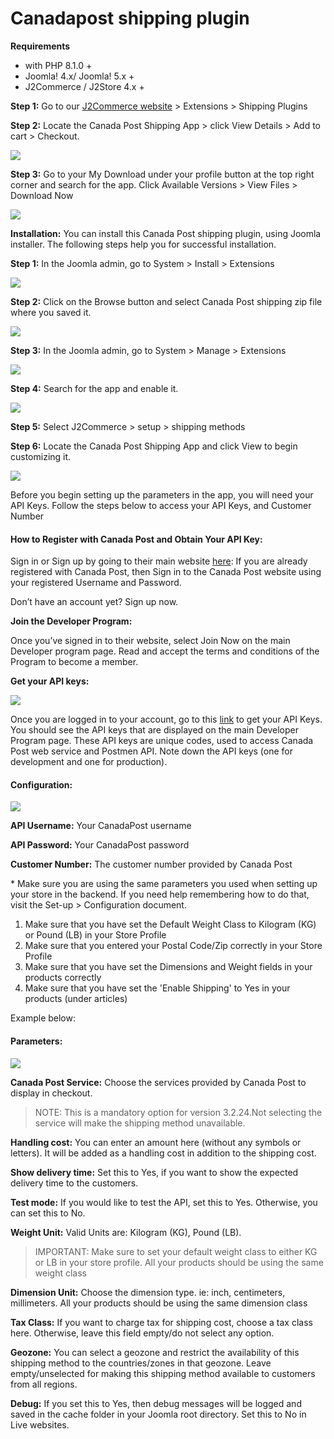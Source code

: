 # Canadapost shipping plugin

**Requirements**

- with PHP 8.1.0 +
- Joomla! 4.x/ Joomla! 5.x +
- J2Commerce / J2Store 4.x +



**Step 1:** Go to our [J2Commerce website](https://www.j2commerce.com/) > Extensions > Shipping Plugins

**Step 2:** Locate the Canada Post Shipping App > click View Details > Add to cart > Checkout.&#x20;

![](/img/purchase-2.webp)

**Step 3:** Go to your My Download under your profile button at the top right corner and search for the app. Click Available Versions > View Files > Download Now

![](/img/1download2.webp)

**Installation:** You can install this Canada Post shipping plugin, using Joomla installer. The following steps help you for successful installation.

**Step 1:** In the Joomla admin, go to System > Install > Extensions

![](/img/1canada-post-installer-1.webp)

**Step 2:** Click on the Browse button and select Canada Post shipping zip file where you saved it.

![](/img/1canada-post-download.webp)

**Step 3:** In the Joomla admin, go to System > Manage > Extensions

![](/img/1canada-post-installer-2.webp)

**Step 4:** Search for the app and enable it.

![](/img/1canada-post-enable-1.webp)

**Step 5:** Select J2Commerce > setup > shipping methods

**Step 6:** Locate the Canada Post Shipping App and click View to begin customizing it.

![](/img/1canada-post-setup.webp)

Before you begin setting up the parameters in the app, you will need your API Keys. Follow the steps below to access your API Keys, and Customer Number

#### How to Register with Canada Post and Obtain Your API Key:&#x20;

Sign in or Sign up by going to their main website [here](https://www.canadapost-postescanada.ca/cpc/en/): If you are already registered with Canada Post, then Sign in to the Canada Post website using your registered Username and Password.

Don’t have an account yet? Sign up now.

**Join the Developer Program:**&#x20;

Once you’ve signed in to their website, select Join Now on the main Developer program page. Read and accept the terms and conditions of the Program to become a member.

**Get your API keys:**&#x20;

![](/img/1api.webp)

Once you are logged in to your account, go to this [link](https://www.canadapost-postescanada.ca/information/app/drc/registered?execution=e2s1) to get your API Keys. You should see the API keys that are displayed on the main Developer Program page. These API keys are unique codes, used to access Canada Post web service and Postmen API. Note down the API keys (one for development and one for production).

#### **Configuration:**&#x20;

![](/img/1canada-post-parameters1.webp)

**API Username:** Your CanadaPost username

**API Password:** Your CanadaPost password

**Customer Number:** The customer number provided by Canada Post

\* Make sure you are using the same parameters you used when setting up your store in the backend.  If you need help remembering how to do that, visit the Set-up > Configuration document.

1. Make sure that you have set the Default Weight Class to Kilogram (KG) or Pound (LB) in your Store Profile
2. Make sure that you entered your Postal Code/Zip correctly in your Store Profile
3. Make sure that you have set the Dimensions and Weight fields in your products correctly
4. Make sure that you have set the 'Enable Shipping' to Yes in your products (under articles)

Example below:

#### Parameters:

![](/img/1canada-post-parameters2.webp)

**Canada Post Service:** Choose the services provided by Canada Post to display in checkout.

> NOTE: This is a mandatory option for version 3.2.24.Not selecting the service will make the shipping method unavailable.

**Handling cost:** You can enter an amount here (without any symbols or letters). It will be added as a handling cost in addition to the shipping cost.

**Show delivery time:** Set this to Yes, if you want to show the expected delivery time to the customers.

**Test mode:** If you would like to test the API, set this to Yes. Otherwise, you can set this to No.

**Weight Unit:** Valid Units are: Kilogram (KG), Pound (LB).

> IMPORTANT: Make sure to set your default weight class to either KG or LB in your store profile. All your products should be using the same weight class

**Dimension Unit:** Choose the dimension type. ie: inch, centimeters, millimeters. All your products should be using the same dimension class

**Tax Class:** If you want to charge tax for shipping cost, choose a tax class here. Otherwise, leave this field empty/do not select any option.

**Geozone:** You can select a geozone and restrict the availability of this shipping method to the countries/zones in that geozone. Leave empty/unselected for making this shipping method available to customers from all regions.

**Debug:** If you set this to Yes, then debug messages will be logged and saved in the cache folder in your Joomla root directory. Set this to No in Live websites.
